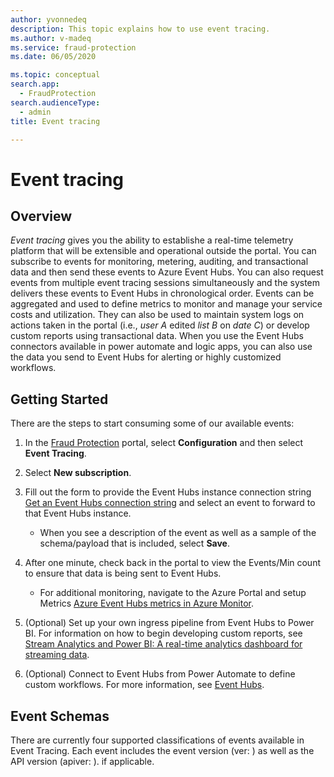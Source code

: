 ```yaml
---
author: yvonnedeq
description: This topic explains how to use event tracing.
ms.author: v-madeq
ms.service: fraud-protection
ms.date: 06/05/2020

ms.topic: conceptual
search.app: 
  - FraudProtection
search.audienceType:
  - admin
title: Event tracing 

---
```

# Event tracing

## Overview

*Event tracing* gives you the ability to establishe a real-time telemetry platform that will be extensible and operational outside the portal. You can subscribe to events for monitoring, metering, auditing, and transactional data and then send these events to Azure Event Hubs. You can also request events from multiple event tracing sessions simultaneously and the system delivers these events to Event Hubs in chronological order.
Events can be aggregated and used to define metrics to monitor and manage your service costs and utilization. They can also be used to maintain system logs on actions taken in the portal (i.e., *user A* edited *list B* on *date C*) or develop custom reports using transactional data. When you use the Event Hubs connectors available in power automate and logic apps, you can also use the data you send to Event Hubs for alerting or highly customized workflows.

## Getting Started
There are the steps to start consuming some of our available events:

1.	In the [Fraud Protection](https://nam06.safelinks.protection.outlook.com/?url=https%3A%2F%2Fdfp.microsoft.com%2F&data=02%7C01%7Cv-madeq%40microsoft.com%7C86e8b55e29fd42e1c32508d806c77c4c%7C72f988bf86f141af91ab2d7cd011db47%7C1%7C0%7C637266801155879313&sdata=ildJrF5HjZLm3iUmRDEkA09BCEtiTvGDMhRJIglVFB8%3D&reserved=0) portal, select **Configuration** and then select **Event Tracing**.

1.	Select **New subscription**.

1.	Fill out the form to provide the Event Hubs instance connection string [Get an Event Hubs connection string](https://docs.microsoft.com/en-us/azure/event-hubs/event-hubs-get-connection-string) and select an event to forward to that Event Hubs instance. 

    - When you see a description of the event as well as a sample of the schema/payload that is included, select **Save**. 

1.	After one minute, check back in the portal to view the Events/Min count to ensure that data is being sent to Event Hubs. 

    - For additional monitoring, navigate to the Azure Portal and setup Metrics [Azure Event Hubs metrics in Azure Monitor](https://docs.microsoft.com/en-us/azure/event-hubs/event-hubs-metrics-azure-monitor).
    
1.	(Optional) Set up your own ingress pipeline from Event Hubs to Power BI. For information on how to begin developing custom reports, see [Stream Analytics and Power BI: A real-time analytics dashboard for streaming data](https://docs.microsoft.com/en-us/azure/stream-analytics/stream-analytics-power-bi-dashboard).

1.	(Optional) Connect to Event Hubs from Power Automate to define custom workflows. For more information, see [Event Hubs](https://docs.microsoft.com/en-us/connectors/eventhubs/).

## Event Schemas

There are currently four supported classifications of events available in Event Tracing. Each event includes the event version (ver: ) as well as the API version (apiver: ). if applicable.


